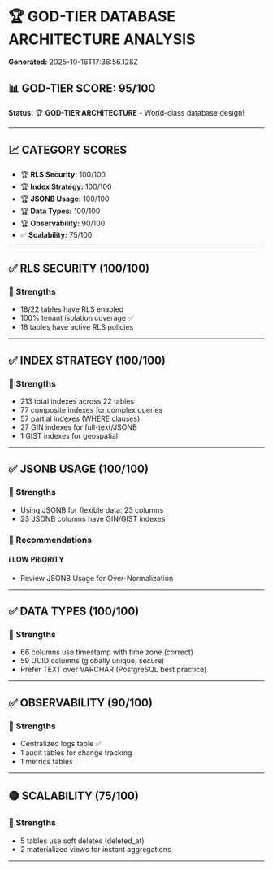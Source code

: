 # 🏆 GOD-TIER DATABASE ARCHITECTURE ANALYSIS

**Generated:** 2025-10-16T17:36:56.128Z

## 📊 GOD-TIER SCORE: 95/100

**Status:** 🏆 **GOD-TIER ARCHITECTURE** - World-class database design!

---

## 📈 CATEGORY SCORES

- 🏆 **RLS Security:** 100/100
- 🏆 **Index Strategy:** 100/100
- 🏆 **JSONB Usage:** 100/100
- 🏆 **Data Types:** 100/100
- 🏆 **Observability:** 90/100
- ✅ **Scalability:** 75/100

---

## ✅ RLS SECURITY (100/100)

### 💪 Strengths

- 18/22 tables have RLS enabled
- 100% tenant isolation coverage ✅
- 18 tables have active RLS policies

---

## ✅ INDEX STRATEGY (100/100)

### 💪 Strengths

- 213 total indexes across 22 tables
- 77 composite indexes for complex queries
- 57 partial indexes (WHERE clauses)
- 27 GIN indexes for full-text/JSONB
- 1 GIST indexes for geospatial

---

## ✅ JSONB USAGE (100/100)

### 💪 Strengths

- Using JSONB for flexible data: 23 columns
- 23 JSONB columns have GIN/GIST indexes

### 🎯 Recommendations

#### ℹ️  LOW PRIORITY

- Review JSONB Usage for Over-Normalization

---

## ✅ DATA TYPES (100/100)

### 💪 Strengths

- 66 columns use timestamp with time zone (correct)
- 59 UUID columns (globally unique, secure)
- Prefer TEXT over VARCHAR (PostgreSQL best practice)

---

## ✅ OBSERVABILITY (90/100)

### 💪 Strengths

- Centralized logs table ✅
- 1 audit tables for change tracking
- 1 metrics tables

---

## 🟡 SCALABILITY (75/100)

### 💪 Strengths

- 5 tables use soft deletes (deleted_at)
- 2 materialized views for instant aggregations

---

